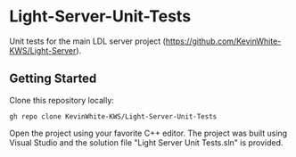 # Light-Server-Unit-Tests

Unit tests for the main LDL server project (https://github.com/KevinWhite-KWS/Light-Server).

## Getting Started

Clone this repository locally:

```gh repo clone KevinWhite-KWS/Light-Server-Unit-Tests```

Open the project using your favorite C++ editor. The project was built using Visual Studio and the solution file "Light Server Unit Tests.sln" is provided.
